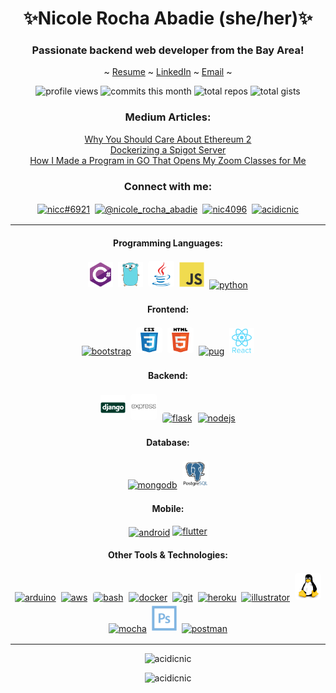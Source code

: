 <h1 align="center">✨Nicole Rocha Abadie (she/her)✨</h1>
<h3 align="center">Passionate backend web developer from the Bay Area!</h3>

<p align='center'>
  ~ <a href="https://docs.google.com/document/d/1t5mO-CDHIlN4YtQXTzVZJGiJl4YMQUnRLp6qANp5j9E/edit?usp=sharing">Resume</a> ~
  <a href="https://www.linkedin.com/in/nicoleabadie/">LinkedIn</a> ~
  <a href="mailto:nicole.rocha-abadie@students.makeschool.com">Email</a> ~
</p>

<p align="center">
  <img src="https://komarev.com/ghpvc/?username=acidicnic&label=Profile%20views&style=flat-square&color=2bbc8a" alt="profile views"/>
  <img src="https://badges.pufler.dev/commits/monthly/acidicnic?style=flat-square&color=2bbc8a" alt="commits this month"/>
  <img src="https://badges.pufler.dev/repos/acidicnic?style=flat-square&color=2bbc8a" alt="total repos"/>
  <img src="https://badges.pufler.dev/gists/acidicnic?style=flat-square&color=2bbc8a" alt="total gists"/>
</p>

<h3 align="center">Medium Articles:</h3>
<p align='center'>
  <!-- BLOG-POST-LIST:START --><a href='https://medium.com/@nicole_rocha_abadie/why-you-should-care-about-ethereum-2-f680faecd541?source=rss-3c5b3ba468d5------2' target='_blank'>Why You Should Care About Ethereum 2</a><br/><a href='https://medium.com/@nicole_rocha_abadie/dockerizing-a-spigot-server-1a1193179c8c?source=rss-3c5b3ba468d5------2' target='_blank'>Dockerizing a Spigot Server</a><br/><a href='https://medium.com/@nicole_rocha_abadie/how-i-made-a-program-in-go-that-opens-my-zoom-classes-for-me-aab7acd658f4?source=rss-3c5b3ba468d5------2' target='_blank'>How I Made a Program in GO  That Opens My Zoom Classes for Me</a><br/><!-- BLOG-POST-LIST:END -->
</p>

<h3 align="center">Connect with me:</h3>
<p align="center">
  <a href="https://discord.gg/nicc#6921" target="_blank"><img align="center" src="https://raw.githubusercontent.com/rahuldkjain/github-profile-readme-generator/master/src/images/icons/Social/discord.svg" alt="nicc#6921" height=40 width=40 style="margin: 2px;"/></a>
  <a href="https://medium.com/@nicole_rocha_abadie" target="_blank"><img align="center" src="https://raw.githubusercontent.com/rahuldkjain/github-profile-readme-generator/master/src/images/icons/Social/medium.svg" alt="@nicole_rocha_abadie" height=40 width=40 style="margin: 2px;" /></a>
  <a href="https://www.hackerrank.com/nic4096" target="_blank"><img align="center" src="https://raw.githubusercontent.com/rahuldkjain/github-profile-readme-generator/master/src/images/icons/Social/hackerrank.svg" alt="nic4096" height=40 width=40 style="margin: 2px;" /></a>
  <a href="https://www.leetcode.com/acidicnic" target="_blank"><img align="center" src="https://raw.githubusercontent.com/rahuldkjain/github-profile-readme-generator/master/src/images/icons/Social/leet-code.svg" alt="acidicnic" height=40 width=40 style="margin: 2px;" /></a>
</p>

---
<h4 align="center">Programming Languages:</h4>
<p align="center">
  <a href="https://www.w3schools.com/cs/" target="_blank"> <img src="https://raw.githubusercontent.com/devicons/devicon/master/icons/csharp/csharp-original.svg" alt="csharp" height=40 width=40 style="margin: 2px;"/></a>
  <a href="https://golang.org" target="_blank"> <img src="https://raw.githubusercontent.com/devicons/devicon/master/icons/go/go-original.svg" alt="go" height=40 width=40 style="margin: 2px;"/></a>
  <a href="https://www.java.com" target="_blank"> <img src="https://raw.githubusercontent.com/devicons/devicon/master/icons/java/java-original.svg" alt="java" height=40 width=40 style="background-color:#fff; border-radius: 5px; padding: 1px; margin: 2px;"/></a>
  <a href="https://developer.mozilla.org/en-US/docs/Web/JavaScript" target="_blank"> <img src="https://raw.githubusercontent.com/devicons/devicon/master/icons/javascript/javascript-original.svg" alt="javascript" height=40 width=40 style="margin: 2px;"/></a>
  <a href="https://www.python.org" target="_blank"> <img src="https://www.vectorlogo.zone/logos/python/python-icon.svg" alt="python" height=40 width=40 style="margin: 2px;"/></a>
</p>

<h4 align="center">Frontend:</h4>
<p align="center">
  <a href="https://getbootstrap.com" target="_blank"> <img src="https://www.vectorlogo.zone/logos/getbootstrap/getbootstrap-icon.svg" alt="bootstrap" height=40 width=40 style="margin: 2px;"/></a>
  <a href="https://www.w3schools.com/css/" target="_blank"> <img src="https://raw.githubusercontent.com/devicons/devicon/master/icons/css3/css3-original-wordmark.svg" alt="css3" height=40 width=40 style="background-color:#fff; border-radius: 5px; padding: 1px; margin: 2px;"/></a>
  <a href="https://www.w3.org/html/" target="_blank"> <img src="https://raw.githubusercontent.com/devicons/devicon/master/icons/html5/html5-original-wordmark.svg" alt="html5" height=40 width=40 style="background-color:#fff; border-radius: 5px; padding: 1px; margin: 2px;"/></a>
  <a href="https://pugjs.org" target="_blank"> <img src="https://cdn.worldvectorlogo.com/logos/pug.svg" alt="pug" height=40 width=40 style="margin: 2px;"/></a>
  <a href="https://reactjs.org/" target="_blank"> <img src="https://raw.githubusercontent.com/devicons/devicon/master/icons/react/react-original-wordmark.svg" alt="react" height=40 width=40 style="margin: 2px;"/></a>
</p>

<h4 align="center">Backend:</h4>
<p align="center">
  <a href="https://www.djangoproject.com/" target="_blank"> <img src="https://raw.githubusercontent.com/devicons/devicon/master/icons/django/django-original.svg" alt="django" height=40 width=40 style="margin: 2px;"/></a>
  <a href="https://expressjs.com" target="_blank"> <img src="https://raw.githubusercontent.com/devicons/devicon/master/icons/express/express-original-wordmark.svg" alt="express" height=40 width=40 style="background-color:#fff; border-radius: 5px; padding: 1px; margin: 2px;"/></a>
  <a href="https://flask.palletsprojects.com/" target="_blank"> <img src="https://www.vectorlogo.zone/logos/pocoo_flask/pocoo_flask-icon.svg" alt="flask" height=40 width=40 style="background-color:#fff; border-radius: 5px; padding: 1px; margin: 2px;"/></a>
  <a href="https://nodejs.org" target="_blank"> <img src="https://www.vectorlogo.zone/logos/nodejs/nodejs-icon.svg" alt="nodejs" height=40 width=40 style="margin: 2px;"/></a>
</p>
<h4 align="center">Database:</h4>
<p align="center">
  <a href="https://www.mongodb.com/" target="_blank"> <img src="https://www.vectorlogo.zone/logos/mongodb/mongodb-icon.svg" alt="mongodb" height=40 width=40 style="margin: 2px;"/></a>
  <a href="https://www.postgresql.org" target="_blank"> <img src="https://raw.githubusercontent.com/devicons/devicon/master/icons/postgresql/postgresql-original-wordmark.svg" alt="postgresql" height=40 width=40 style="background-color:#fff; border-radius: 5px; padding: 1px; margin: 2px;"/></a>
</p>
<h4 align="center">Mobile:</h4>
<p align="center">
  <a href="https://developer.android.com" target="_blank"><img src="https://www.vectorlogo.zone/logos/android/android-tile.svg" alt="android" align="center" height=40 width=40/></a>
  <a href="https://flutter.dev" target="_blank"><img src="https://www.vectorlogo.zone/logos/flutterio/flutterio-icon.svg" alt="flutter" height=40 width=40/></a>
</p>
<h4 align="center">Other Tools & Technologies:</h4>
<p align="center">
  <a href="https://www.arduino.cc/" target="_blank"> <img src="https://cdn.worldvectorlogo.com/logos/arduino-1.svg" alt="arduino" height=40 width=40 style="margin: 2px;"/></a>
  <a href="https://aws.amazon.com" target="_blank"> <img src="https://www.vectorlogo.zone/logos/amazon_aws/amazon_aws-icon.svg" alt="aws" height=40 width=40 style="margin: 2px;"/></a>
  <a href="https://www.gnu.org/software/bash/" target="_blank"> <img src="https://www.vectorlogo.zone/logos/gnu_bash/gnu_bash-icon.svg" alt="bash" height=40 width=40 style="background-color:#fff; border-radius: 5px; padding: 1px; margin: 2px;"/></a>
  <a href="https://www.docker.com/" target="_blank"> <img src="https://www.vectorlogo.zone/logos/docker/docker-tile.svg" alt="docker" height=40 width=40 style="margin: 2px;"/></a>
  <a href="https://git-scm.com/" target="_blank"> <img src="https://www.vectorlogo.zone/logos/git-scm/git-scm-icon.svg"  alt="git" height=40 width=40 style="margin: 2px;"/></a>
  <a href="https://heroku.com" target="_blank"> <img src="https://www.vectorlogo.zone/logos/heroku/heroku-icon.svg" alt="heroku" height=40 width=40 style="margin: 2px;"/></a>
  <a href="https://www.adobe.com/in/products/illustrator.html" target="_blank"> <img src="https://www.vectorlogo.zone/logos/adobe_illustrator/adobe_illustrator-icon.svg" alt="illustrator" height=40 width=40 style="margin: 2px;"/></a>
  <a href="https://www.linux.org/" target="_blank"> <img src="https://raw.githubusercontent.com/devicons/devicon/master/icons/linux/linux-original.svg" alt="linux" height=40 width=40 style="background-color:#fff; border-radius: 5px; padding: 1px; margin: 2px;"/></a>
  <a href="https://mochajs.org" target="_blank"> <img src="https://www.vectorlogo.zone/logos/mochajs/mochajs-icon.svg" alt="mocha" height=40 width=40 style="margin: 2px;"/></a>
  <a href="https://www.photoshop.com/en" target="_blank"> <img src="https://raw.githubusercontent.com/devicons/devicon/master/icons/photoshop/photoshop-line.svg" alt="photoshop" height=40 width=40 style="margin: 2px;"/></a>
  <a href="https://postman.com" target="_blank"> <img src="https://www.vectorlogo.zone/logos/getpostman/getpostman-icon.svg" alt="postman" height=40 width=40 style="margin: 2px;"/></a>

</p>

---

<p align="center"><img src="https://github-readme-stats.vercel.app/api?username=acidicnic&theme=cobalt&show_icons=true&locale=en" alt="acidicnic" /></p>

<p align="center"><img src="https://github-readme-streak-stats.herokuapp.com/?user=acidicnic&theme=cobalt" alt="acidicnic" /></p>
